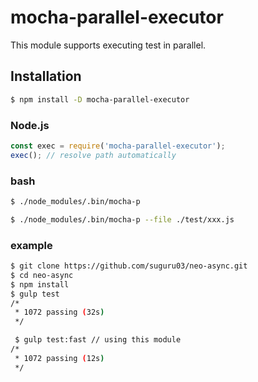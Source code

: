 # mocha-parallel-executor

This module supports executing test in parallel.

## Installation

```bash
$ npm install -D mocha-parallel-executor
```

### Node.js

```js
const exec = require('mocha-parallel-executor');
exec(); // resolve path automatically
```

### bash

```bash
$ ./node_modules/.bin/mocha-p

$ ./node_modules/.bin/mocha-p --file ./test/xxx.js
```

### example

```bash
$ git clone https://github.com/suguru03/neo-async.git
$ cd neo-async
$ npm install
$ gulp test
/*
 * 1072 passing (32s)
 */

 $ gulp test:fast // using this module
/*
 * 1072 passing (12s)
 */
```

